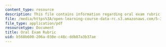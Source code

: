 ```yaml
---
content_type: resource
description: This file contains information regarding oral exam rubric.
file: /media/https%3A/open-learning-course-data-rc.s3.amazonaws.com/5-35-introduction-to-experimental-chemistry-fall-2012/b568b600206a030ec48cddb87a3b37ae_MIT5_35F12_RubrForMod1EXAM.pdf
file_type: application/pdf
resourcetype: Document
title: Oral Exam Rubric
uid: b568b600-206a-030e-c48c-ddb87a3b37ae
---
```

